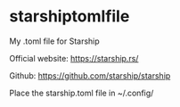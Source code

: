 # starshiptomlfile

My .toml file for Starship

Official website: https://starship.rs/

Github: https://github.com/starship/starship

Place the starship.toml file in ~/.config/

